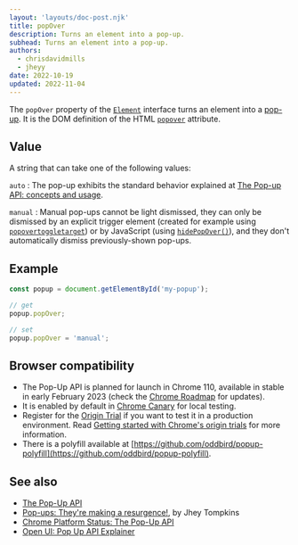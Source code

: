 ```yaml
---
layout: 'layouts/doc-post.njk'
title: popOver
description: Turns an element into a pop-up.
subhead: Turns an element into a pop-up.
authors:
  - chrisdavidmills
  - jheyy
date: 2022-10-19
updated: 2022-11-04
---
```


The `popOver` property of the [`Element`](https://developer.mozilla.org/docs/Web/API/Element) interface turns an element into a [pop-up](/docs/web-platform/pop-up-api/). It is the DOM definition of the HTML [`popover`](/docs/web-platform/pop-up-api/popover-attribute) attribute.

## Value

A string that can take one of the following values:

`auto`
: The pop-up exhibits the standard behavior explained at [The Pop-up API: concepts and usage](/docs/web-platform/pop-up-api/#concepts-and-usage).
    
`manual`
: Manual pop-ups cannot be light dismissed, they can only be dismissed by an explicit trigger element (created for example using [`popovertoggletarget`](/docs/web-platform/pop-up-api/popovertoggletarget-attribute)) or by JavaScript (using [`hidePopOver()`](/docs/web-platform/pop-up-api/hidepopover-method)), and they don't automatically dismiss previously-shown pop-ups.

## Example

```js
const popup = document.getElementById('my-popup');

// get
popup.popOver;

// set
popup.popOver = 'manual';
```

## Browser compatibility

* The Pop-Up API is planned for launch in Chrome 110, available in stable in early February 2023 (check the [Chrome Roadmap](https://chromestatus.com/roadmap) for updates).
* It is enabled by default in [Chrome Canary](https://www.google.com/chrome/canary/) for local testing.  
* Register for the [Origin Trial](/origintrials/#/view_trial/4500221927649968129) if you want to test it in a production environment. Read [Getting started with Chrome's origin trials](/docs/web-platform/origin-trials/) for more information.
* There is a polyfill available at [https://github.com/oddbird/popup-polyfill](https://github.com/oddbird/popup-polyfill).

## See also

* [The Pop-Up API](/docs/web-platform/pop-up-api/)
* [Pop-ups: They're making a resurgence!](/blog/pop-ups-theyre-making-a-resurgence/), by Jhey Tompkins
* [Chrome Platform Status: The Pop-Up API](https://chromestatus.com/feature/5463833265045504) 
* [Open UI: Pop Up API Explainer](https://open-ui.org/components/popup.research.explainer)